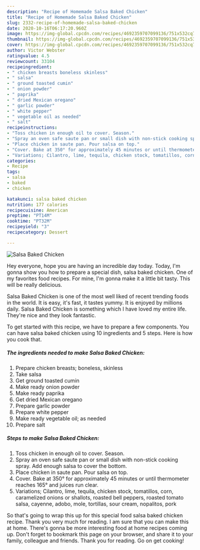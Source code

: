 ```yaml
---
description: "Recipe of Homemade Salsa Baked Chicken"
title: "Recipe of Homemade Salsa Baked Chicken"
slug: 2332-recipe-of-homemade-salsa-baked-chicken
date: 2020-10-16T06:17:20.960Z
image: https://img-global.cpcdn.com/recipes/4692359707099136/751x532cq70/salsa-baked-chicken-recipe-main-photo.jpg
thumbnail: https://img-global.cpcdn.com/recipes/4692359707099136/751x532cq70/salsa-baked-chicken-recipe-main-photo.jpg
cover: https://img-global.cpcdn.com/recipes/4692359707099136/751x532cq70/salsa-baked-chicken-recipe-main-photo.jpg
author: Victor Webster
ratingvalue: 4.5
reviewcount: 33104
recipeingredient:
- " chicken breasts boneless skinless"
- " salsa"
- " ground toasted cumin"
- " onion powder"
- " paprika"
- " dried Mexican oregano"
- " garlic powder"
- " white pepper"
- " vegetable oil as needed"
- " salt"
recipeinstructions:
- "Toss chicken in enough oil to cover. Season."
- "Spray an oven safe saute pan or small dish with non-stick cooking spray. Add enough salsa to cover the bottom."
- "Place chicken in saute pan. Pour salsa on top."
- "Cover. Bake at 350° for approximately 45 minutes or until thermometer reaches 165° and juices run clear."
- "Variations; Cilantro, lime, tequila, chicken stock, tomatillos, corn, caramelized onions or shallots, roasted bell peppers, roasted tomato salsa, cayenne, adobo, mole, tortillas, sour cream, nopalitos, pork"
categories:
- Recipe
tags:
- salsa
- baked
- chicken

katakunci: salsa baked chicken 
nutrition: 177 calories
recipecuisine: American
preptime: "PT14M"
cooktime: "PT32M"
recipeyield: "3"
recipecategory: Dessert

---
```



![Salsa Baked Chicken](https://img-global.cpcdn.com/recipes/4692359707099136/751x532cq70/salsa-baked-chicken-recipe-main-photo.jpg)

Hey everyone, hope you are having an incredible day today. Today, I'm gonna show you how to prepare a special dish, salsa baked chicken. One of my favorites food recipes. For mine, I'm gonna make it a little bit tasty. This will be really delicious.



Salsa Baked Chicken is one of the most well liked of recent trending foods in the world. It is easy, it's fast, it tastes yummy. It is enjoyed by millions daily. Salsa Baked Chicken is something which I have loved my entire life. They're nice and they look fantastic.


To get started with this recipe, we have to prepare a few components. You can have salsa baked chicken using 10 ingredients and 5 steps. Here is how you cook that.

<!--inarticleads1-->

##### The ingredients needed to make Salsa Baked Chicken:

1. Prepare  chicken breasts; boneless, skinless
1. Take  salsa
1. Get  ground toasted cumin
1. Make ready  onion powder
1. Make ready  paprika
1. Get  dried Mexican oregano
1. Prepare  garlic powder
1. Prepare  white pepper
1. Make ready  vegetable oil; as needed
1. Prepare  salt




<!--inarticleads2-->

##### Steps to make Salsa Baked Chicken:

1. Toss chicken in enough oil to cover. Season.
1. Spray an oven safe saute pan or small dish with non-stick cooking spray. Add enough salsa to cover the bottom.
1. Place chicken in saute pan. Pour salsa on top.
1. Cover. Bake at 350° for approximately 45 minutes or until thermometer reaches 165° and juices run clear.
1. Variations; Cilantro, lime, tequila, chicken stock, tomatillos, corn, caramelized onions or shallots, roasted bell peppers, roasted tomato salsa, cayenne, adobo, mole, tortillas, sour cream, nopalitos, pork




So that's going to wrap this up for this special food salsa baked chicken recipe. Thank you very much for reading. I am sure that you can make this at home. There's gonna be more interesting food at home recipes coming up. Don't forget to bookmark this page on your browser, and share it to your family, colleague and friends. Thank you for reading. Go on get cooking!
